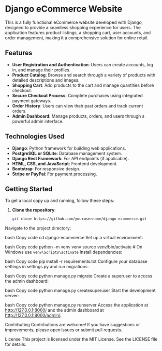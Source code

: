 # Django eCommerce Website

This is a fully functional eCommerce website developed with Django, designed to provide a seamless shopping experience for users. The application features product listings, a shopping cart, user accounts, and order management, making it a comprehensive solution for online retail.

## Features

- **User Registration and Authentication**: Users can create accounts, log in, and manage their profiles.
- **Product Catalog**: Browse and search through a variety of products with detailed descriptions and images.
- **Shopping Cart**: Add products to the cart and manage quantities before checkout.
- **Secure Checkout Process**: Complete purchases using integrated payment gateways.
- **Order History**: Users can view their past orders and track current orders.
- **Admin Dashboard**: Manage products, orders, and users through a powerful admin interface.

## Technologies Used

- **Django**: Python framework for building web applications.
- **PostgreSQL or SQLite**: Database management system.
- **Django Rest Framework**: For API endpoints (if applicable).
- **HTML, CSS, and JavaScript**: Frontend development.
- **Bootstrap**: For responsive design.
- **Stripe or PayPal**: For payment processing.

## Getting Started

To get a local copy up and running, follow these steps:

1. **Clone the repository**:
   ```bash
   git clone https://github.com/yourusername/django-ecommerce.git


Navigate to the project directory:

bash
Copy code
cd django-ecommerce
Set up a virtual environment:

bash
Copy code
python -m venv venv
source venv/bin/activate  # On Windows use `venv\Scripts\activate`
Install dependencies:

bash
Copy code
pip install -r requirements.txt
Configure your database settings in settings.py and run migrations:

bash
Copy code
python manage.py migrate
Create a superuser to access the admin dashboard:

bash
Copy code
python manage.py createsuperuser
Start the development server:

bash
Copy code
python manage.py runserver
Access the application at http://127.0.0.1:8000/ and the admin dashboard at http://127.0.0.1:8000/admin/.

Contributing
Contributions are welcome! If you have suggestions or improvements, please open issues or submit pull requests.

License
This project is licensed under the MIT License. See the LICENSE file for details.
